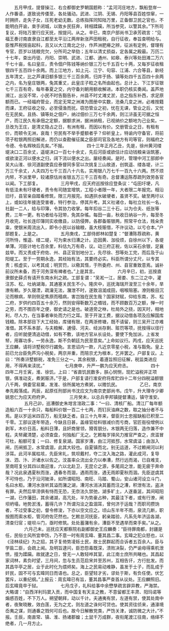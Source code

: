 <!-- { "loadSidebar": true } -->
　　五月甲戌，提督操江、右佥都御史罗朝国题称：“孟河河庄地方，飘船登岸一人作番语，遂致讹传倭至，各处骚动。武进、江阴、无锡、丹阳等县百姓惊窜，一时拥挤，走失子女，压死老幼无数。总练指挥同知陆万里，正备御卫民之官也，不能明白开谕，束手闭城，以致乡民狂奔，转相蹂躏，所当参究，以警其余。”下所司复议，将陆万里行应天抚，按提问。从之。辛巳，南京户部尚书卫承芳疏言：“见福王奏讨南直隶自江都至太平沿江两岸新涨芦田租税，自行征收，奉旨查明给与。臣惟芦税按亩起科，且又以大江南北之分，作芦洲肥瘠之辨，征派有定例，督理有专官，匝岁以钱粮完欠，分所司之举劾；五年以清丈损益，定各属之殿最。万历二十七年，查出丹徒、丹阳、崇明、武进、江都、通州、如皋、泰兴等处田滩二万六千七十亩，名曰皇庄，责令佃户陈钱等纳价银三万七千五百七十两，又每岁征收租银四千五百四十余两。而上江地方，如上元、江宁、句容、江浦、六合等县，新经五年清丈，比之芦课旧额多银三千三百余两，归并于扬、镇等处四千五百四十余两之内，名为皇庄银两，兔其重丈，此皇庄子粒之名所由起也。总计上、下江岁征银七千三百有奇，每年春夏之交，内守备刘朝用额收解进。本职仍核实奏闻。盖芦地濒江，出没不常，小民不时告豁告补，州县不时丈滩丈淤，总之指东补西，求足原额而已。一经福府管业，而定无常之洲滩为图册中实数，沧桑几变之洲，必难按籍而课，王府征收之役，必至侵渔而扰。窃恐管业之初，忧在无课，管业之后，又忧在无民矣。且扬、镇等处之佃户，纳过佃价三万七千余两，则江浒虽无可据之恒产，而江民久有承佃之定额，据额求洲，据洲纳租，已视纳价之额地为己业矣。一旦改为王庄，是清丈隐占之日，有洲有租，而因以有价。交册管业之日，有租有价，而顿令无洲，哀哉！穷民有不举手蹙额者乎？仰祈皇上，特谕内守备官，将前项子粒银两照旧解进，而仍以查勘催征属之臣部司官及各地方有司等官，则福府之令德、令名辉映后先矣。”不报。
　　
　　四十三年正月乙丑，先是，徐州黄河缕堤决口二百余丈，遥堤决口一百七十余丈，先后河臣或欲估计应动钱粮亲诣筑塞，或欲浚正河以便水之归，阔下流以便水之出。屡经奏闻。是时，管理中河工部郎中吴大山淮、徐河道副使袁应泰督同多官以次挑复三山故道，创筑遥、缕各堤，计二万三千余丈，人夫四万七千三百八十六名，实用银八万七千一百九十六两。然不烦内帑，不派里甲，较诸原估尚省银五万三千三百有奇。总督漕运陈荐疏列效劳各官以闻。下工部复。
　　
　　三月甲戌，应天府巡按徐应登条议：“屯田圩埂，凡有低洼未有圩埂者，责令有司随宜增筑，工程小者限一年，大者限二年报完。相沿旧圩，县官亲自踏看修筑，限三月报完。如遇拱水破埂者，虽贤不奖。破至两圩以上，或如往年接连受害者，特行参治，停其升考。其义社诸仓，每社立社长一名，社副一二人，给与印簿，令其协力收掌。每年扣谷二三十石，以为仓夫、纸张等费，三年一更。有功者给与冠带，免其杂徭。每田一亩，秋收日纳谷一升，每至冬月收完，社长连印簿同实收缴县，以防侵弊。各郡备赈银两，照常平仓法，贱籴贵粜，使银米周流出入，即令小民以谷输粮，虽大枝赈借，不许议动，以亏仓本。”户部题复。上是之。
　　
　　五月庚戌，工部侍郎林如楚复：“督漕陈荐疏称，黄河所恃，惟遥、缕二堤，可为束水归漕之计。迩因黄、泇役烦，自徐州以下，各堤单薄。河臣计地七百余里，料估九万有奇，议。动三府正税，佐以采石余银，足襄兹举。而又责成于府佐、州、县正官划地分工，先尽徐、邳等处工完，而后及于山阳堤工。至于一劳期永逸，其经始有法，其要终必实。科臣所谓分丈尺，以专其责；核虚实，以考其成；明赏罚，以儆其惰，于所委府、州、县官重致意焉。诚补前议所未备，而于河务深有裨者也。”上是其言。
　　
　　六月辛巳，初，巡按直隶御史薛贞有请开东南水利之疏。工部复谓：“吴淞一江，居娄、东二江之中，灌注苏、松，吐纳湖海，其通塞关民生不小。隆庆中，巡抚海瑞开浚至三十余年，旱潦有赖。岁久寝湮，疏瀹无法，潴泄不时，遂致沮洳成田，咽喉阻塞。潦则极目沉沦而稼病，旱则侧足焦原而穑病，害岂独在民生哉？国家财赋，仰给东南，苏、松二府，岁供约四百五十余万，然则安得靳数万之缗钱，而不顾数百万之额，惮一时之劳，而不图百年之便，御史请之是也。破道旁之咻，杜局外之挠，因天时，相地利，尽人力，在当事者审处而力行之耳。至于开浚工费，据议动借各项及应解国库钱粮。除本部目下大工经始，库储有限，在两浙修塘，既不请留，则三吴开江亦难准借。其不系本部，与夫粮解、逋侵、河夫、经派存剩、赃罚等项，抚按得以径行者，应听就便清追动借，如有不敷，该地方官从长设处。要使下免加派，上省发帑，用寡功多，一劳永逸，斯不负朝廷为民至意矣。”上命如议行。丙戌，应天巡抚王应麟，请将浒墅税尽行蠲免。言恩诏内一款，凡近京零星小税，准与豁免。皇上前已允台臣免芦沟小税矣，两京并重，而陪京尤为根本，乞并罢之。户部复议。上曰：“所奏浒墅额税，准免三分之一。其余税银，着遵旨照旧征解，税监类进应用，不得再来渎扰。”
　　
　　七月庚申，升严一鹏为应天府丞。
　　
　　四十四年二月壬寅，淮、徐饥，上曰：“省直饥民数多，朕心悯恻，现贮溢税并正项银，俱准动支，煮粥赈济。”于是，户部复请行淮安府将库贮四十二年分四税溢额银八千两，俱委官易粟，发淮、徐所属地方煮粥，以赡饥民。
　　
　　乙巳，南京奉先殿落成。丙辰，起原任刑部尚书沈应文为南京吏部尚书。戊午，升大理寺少卿姚思仁为应天府府尹。
　　
　　三月癸未，以总兵李邦镇提督漕运，镇守淮安。
　　
　　五月己卯，巡漕御史朱坩言涫政二事：“一曰、清核厂船。清江厂每年额造船六百一十余只，每船料价银一百二十七两，而钉灰油麻之数，取之抽分者不与焉。是以岁运米四百万，船无缺乏者。自三十九年来，督臣刘士忠报缺船已积至二千零。工部议逐年带造，今缺且日甚，盖缘官给料银减价而亏商，官匠衙役增例以剥军，木价日高，船料日薄，且奸商冒领，猾胥朋分。木银两无归落，造作兼不中程。夫帑藏清楚，必须查盘，何独船厂无之。乞敕每岁择风力推官严查之，庶滥冒可杜，船额可复；一曰、修复泉湖。国家岁漕，由江河抵邳，水常虞溢；由泇入闸，历闸抵卫，水常虞涸，此其大较也。自夏镇而北，别无运道，不过赖闸河以利涉耳。此河半属枯垓，先臣宋礼，筑坝戴村，夺二汶入海之路，灌此成河，复导沫、泗、汴、沂诸水以佐之。汶虽率众流出全力以奉漕，然行远而渴，已自难支，至南旺复分其四以南迎淮，六以北赴卫，无昆仑之源，多尾闾之泄，能无疲于奔命哉？况此泉遇夏秋而涨，遇春冬而涸，遇雨而涨，遇无雨即夏秋而涸。先臣逆虞其不可恃也，乃于沿河陂泽，如所谓昭阳、南旺、马踏、蜀山，安山诸河设立斗门，名曰水柜。漕河水涨听其溢而潴之湖，漕河水消决其蓄而注之漕，积泄有法，盗决有罪。夫然后旱涝俱有恃而无恐，无奈法久禁弛，湖多旷土，人遂垂涎，其间昭阳一湖，已作藩田，其余诸湖，高亢处，半为势豪占种，其最洼下者，或有行潦，闸坝坍塌，地势淤浅，蓄得几许？所谓沟浍之盈涸耳，曾何济于运哉？而职司攒饷者，不过受事之初，督令修浚，下亦以空文应之。顷山东半年不雨，泉流几断，职按图而索水柜，管河府佐茫然也。乞敕总河抚臣，躬亲踏验，凡系先年济运各湖，清查归官；堤坝斗门，亟时修筑。处处蓄潴有余，漕臣不至遇旱而束手矣。”从之。
　　
　　六月己未，巡抚应天都察院右副都御史王应麟奏：“臣待罪南都，封疆是任，民俗士风所宜申饬，乃不意一时有周玄暐、董其昌二事。玄暐之犯众怒也，以《泾林续纪》为之招，其子复倚势凌轹士民，故士民群起而合诉者五百余人。臣与学盐二臣，会疏上闻。及明旨逮问，臣恐怨毒既深，溃败决裂，仍严谕毋得乘机泄愤，擅为蹂躏。故就逮之日，曾无一人敢轻哗其室，此江南士庶所共睹也。其昌起家词林，素负时望，三月间，忽与生员范启宋并至苏州，互相告讦，方行批发。而其昌华亭之居，业于此时化为煨烬矣。海上之民易动难静，虽发于士子，而乱成于奸民，固不可与玄暐同日而语也。总之，臣望轻才劣，谬处于斯，有负任使。伏乞罢斥，以重纪纲。”上报云：周玄暐已有旨，董其昌事严查首从议处。王应麟照旧。后玄暐竟卒于狱。
　　
　　七月戊子，礼科给事中余懋孳疏言辟异教，严海禁。大略谓：“自西洋利玛窦入贡，而中国复有天主之教，不意留都王丰肃、阳玛诺等煽惑百姓，不下万人。朔望朝拜，动以千计。夫通夷有禁，左道有禁，使其处南中者，夜聚晓散，效白莲，无为之尤，则左道之诛何可贷也。使其资往侦来，通濠境岙夷之谋，则通番之戮何可后也。故今日解散党类，严饬关津，诚防微之大计。”不报。壬辰，南直常、镇、淮、扬诸郡蝗；土鼠千万成群，夜衔尾渡江往南，络绎不绝者，几一月方止。
　　
